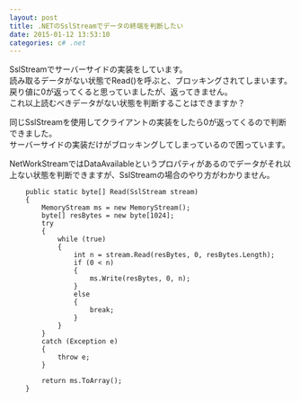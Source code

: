 ```yaml
---
layout: post
title: .NETのSslStreamでデータの終端を判断したい
date: 2015-01-12 13:53:10
categories: c# .net
---
```

<!-- {% raw %} -->
<p>SslStreamでサーバーサイドの実装をしています。<br>
読み取るデータがない状態でRead()を呼ぶと、ブロッキングされてしまいます。<br>
戻り値に0が返ってくると思っていましたが、返ってきません。<br>
これ以上読むべきデータがない状態を判断することはできますか？</p>

<p>同じSslStreamを使用してクライアントの実装をしたら0が返ってくるので判断できました。<br>
サーバーサイドの実装だけがブロッキングしてしまっているので困っています。</p>

<p>NetWorkStreamではDataAvailableというプロパティがあるのでデータがそれ以上ない状態を判断できますが、SslStreamの場合のやり方がわかりません。</p>

<pre><code>    public static byte[] Read(SslStream stream)
    {
        MemoryStream ms = new MemoryStream();
        byte[] resBytes = new byte[1024];
        try
        {
            while (true)
            {
                int n = stream.Read(resBytes, 0, resBytes.Length);
                if (0 &lt; n)
                {
                    ms.Write(resBytes, 0, n);
                }
                else
                {
                    break;
                }
            }
        }
        catch (Exception e)
        {
            throw e;
        }

        return ms.ToArray();
    }
</code></pre>
<!-- {% endraw %} -->
